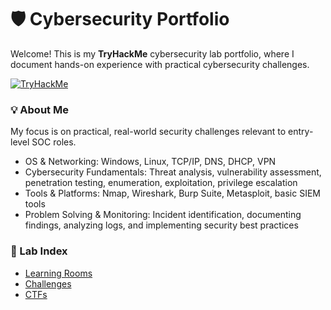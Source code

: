 # 🛡️ Cybersecurity Portfolio

Welcome! This is my **TryHackMe** cybersecurity lab portfolio, where I document hands-on experience with practical cybersecurity challenges.

[![TryHackMe](https://img.shields.io/badge/TryHackMe-Profile-blue?logo=tryhackme&logoColor=white)](https://tryhackme.com/p/dennx2)

### 💡 About Me

<!--
I am a cybersecurity enthusiast with **CompTIA Network+** and **Security+** certifications, building hands-on skills through TryHackMe labs.
-->

My focus is on practical, real-world security challenges relevant to entry-level SOC roles.

- OS & Networking: Windows, Linux, TCP/IP, DNS, DHCP, VPN
- Cybersecurity Fundamentals: Threat analysis, vulnerability assessment, penetration testing, enumeration, exploitation, privilege escalation
- Tools & Platforms: Nmap, Wireshark, Burp Suite, Metasploit, basic SIEM tools
- Problem Solving & Monitoring: Incident identification, documenting findings, analyzing logs, and implementing security best practices

### 📂 Lab Index

- [Learning Rooms](./learning-rooms/)
- [Challenges](./challenges/)
- [CTFs](./ctfs/)
